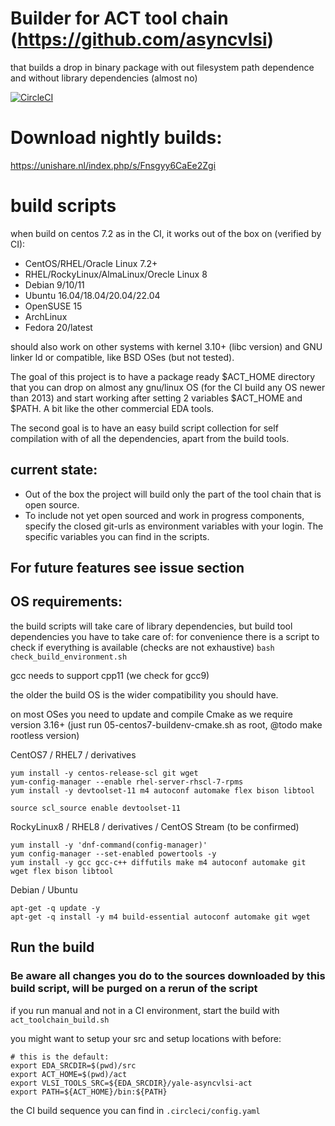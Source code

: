 # Builder for ACT tool chain (https://github.com/asyncvlsi)

that builds a drop in binary package with out filesystem path dependence and without library dependencies (almost no)

[![CircleCI](https://circleci.com/gh/bics-rug/act-toolchain-build/tree/main.svg?style=svg)](https://circleci.com/gh/bics-rug/act-toolchain-build/tree/main)

# Download nightly builds:
https://unishare.nl/index.php/s/Fnsgyy6CaEe2Zgi

# build scripts
when build on centos 7.2 as in the CI, it works out of the box on (verified by CI):
 - CentOS/RHEL/Oracle Linux 7.2+
 - RHEL/RockyLinux/AlmaLinux/Orecle Linux 8
 - Debian 9/10/11
 - Ubuntu 16.04/18.04/20.04/22.04
 - OpenSUSE 15
 - ArchLinux
 - Fedora 20/latest

should also work on other systems with kernel 3.10+ (libc version) and GNU linker ld or compatible, like BSD OSes (but not tested).

The goal of this project is to have a package ready $ACT\_HOME directory that you can drop on almost any gnu/linux OS (for the CI build any OS newer than 2013) and start working after setting 2 variables $ACT\_HOME and $PATH. A bit like the other commercial EDA tools.

The second goal is to have an easy build script collection for self compilation with of all the dependencies, apart from the build tools.

## current state:
- Out of the box the project will build only the part of the tool chain that is open source.
- To include not yet open sourced and work in progress components, specify the closed git-urls as environment variables with your login. The specific variables you can find in the scripts.

## For future features see issue section

## OS requirements:

the build scripts will take care of library dependencies, but build tool dependencies you have to take care of: 
for convenience there is a script to check if everything is available (checks are not exhaustive) `bash check_build_environment.sh`

gcc needs to support cpp11 (we check for gcc9)

the older the build OS is the wider compatibility you should have.

on most OSes you need to update and compile Cmake as we require version 3.16+ (just run 05-centos7-buildenv-cmake.sh as root, @todo make rootless version)

CentOS7 / RHEL7 / derivatives
```
yum install -y centos-release-scl git wget
yum-config-manager --enable rhel-server-rhscl-7-rpms
yum install -y devtoolset-11 m4 autoconf automake flex bison libtool

source scl_source enable devtoolset-11
```

RockyLinux8 / RHEL8 / derivatives / CentOS Stream (to be confirmed)
```
yum install -y 'dnf-command(config-manager)'
yum config-manager --set-enabled powertools -y
yum install -y gcc gcc-c++ diffutils make m4 autoconf automake git wget flex bison libtool
```

Debian / Ubuntu
```
apt-get -q update -y
apt-get -q install -y m4 build-essential autoconf automake git wget
```
## Run the build

### Be aware all changes you do to the sources downloaded by this build script, will be purged on a rerun of the script

if you run manual and not in a CI environment, start the build with `act_toolchain_build.sh`

you might want to setup your src and setup locations with before:
```
# this is the default:
export EDA_SRCDIR=$(pwd)/src
export ACT_HOME=$(pwd)/act
export VLSI_TOOLS_SRC=${EDA_SRCDIR}/yale-asyncvlsi-act
export PATH=${ACT_HOME}/bin:${PATH}
```

the CI build sequence you can find in `.circleci/config.yaml`

